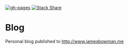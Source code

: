 [![gh-pages](https://cloud.githubusercontent.com/assets/1973899/5237387/2c8f8372-7881-11e4-91f6-fb46690eb875.png)](http://www.jamesbowman.me/) [![Stack Share](http://img.shields.io/badge/tech-stack-0690fa.svg?style=flat)](http://stackshare.io/james-bowman/james-bowman-s-blog)

# Blog

Personal blog published to http://www.jamesbowman.me
